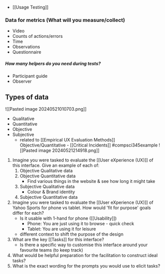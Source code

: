 - [[Usage Testing]]
### Data for metrics (What will you measure/collect)
- Video
- Counts of actions/errors
- Time
- Observations
- Questionnaire
##### How many helpers do you need during tests?
- Participant guide
- Observer
## Types of data
![[Pasted image 20240521010703.png]]
- Qualitative
- Quantitative
- Objective
- Subjective
	- related to [[Empirical UX Evaluation Methods]]
Objective/Quantitative - [[Critical Incidents]]
#compsci345example ![[Pasted image 20240521214918.png]]
1. Imagine you were tasked to evaluate the [[User eXperience (UX)]] of this interface. 
	Give an example of each of:
	1. Objective Qualitative data
	2. Objective Quantitative data
		- Find various things in the website & see how long it might take
	3. Subjective Qualitative data
		- Colour & Brand identity
	4. Subjective Quantitative data
2. Imagine you were tasked to evaluate the [[User eXperience (UX)]] of Yahoo Sports for phone vs tablet. How would 'fit for purpose' goals differ for each?
	- Is it usable with 1-hand for phone ([[Usability]])
		- Phone: You are just using it to browse - quick check
		- Tablet: You are using it for leisure
	- different context to shift the purpose of the design
3. What are the key [[Tasks]] for this interface?
	- Is there a specific way to customise this interface around your favourite teams (to keep track)
4. What would be helpful preparation for the facilitation to construct ideal tasks?
5. What is the exact wording for the prompts you would use to elicit tasks?
